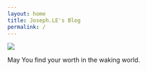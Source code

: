 ```yaml
---
layout: home
title: Joseph.LE's Blog
permalink: /
---
```


![](../assets/images/dark-souls.gif)

May You find your worth in the waking world.


